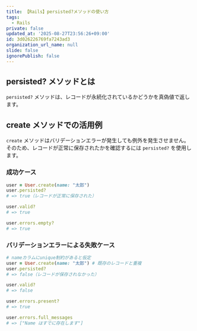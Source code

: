 ```yaml
---
title: 【Rails】persisted?メソッドの使い方
tags:
  - Rails
private: false
updated_at: '2025-08-27T23:56:26+09:00'
id: 3d026226769fa7243ad3
organization_url_name: null
slide: false
ignorePublish: false
---
```

## persisted? メソッドとは

`persisted?` メソッドは、レコードが永続化されているかどうかを真偽値で返します。

## create メソッドでの活用例

`create` メソッドはバリデーションエラーが発生しても例外を発生させません。そのため、レコードが正常に保存されたかを確認するには `persisted?` を使用します。

### 成功ケース

```ruby
user = User.create(name: "太郎")
user.persisted?
# => true（レコードが正常に保存された）

user.valid?
# => true

user.errors.empty?
# => true
```

### バリデーションエラーによる失敗ケース

```ruby
# nameカラムにunique制約があると仮定
user = User.create(name: "太郎") # 既存のレコードと重複
user.persisted?
# => false（レコードが保存されなかった）

user.valid?
# => false

user.errors.present?
# => true

user.errors.full_messages
# => ["Name はすでに存在します"]
```



